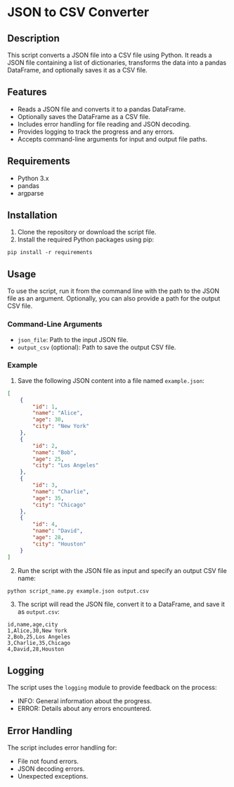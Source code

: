 # JSON to CSV Converter
## Description
This script converts a JSON file into a CSV file using Python. It reads a JSON file containing a list of dictionaries, transforms the data into a pandas DataFrame, and optionally saves it as a CSV file.
## Features
- Reads a JSON file and converts it to a pandas DataFrame.
- Optionally saves the DataFrame as a CSV file.
- Includes error handling for file reading and JSON decoding.
- Provides logging to track the progress and any errors.
- Accepts command-line arguments for input and output file paths.
## Requirements
- Python 3.x
- pandas
- argparse
## Installation
1. Clone the repository or download the script file.
2. Install the required Python packages using pip:
```console
pip install -r requirements
```
## Usage
To use the script, run it from the command line with the path to the JSON file as an argument. Optionally, you can also provide a path for the output CSV file.

### Command-Line Arguments
- `json_file`: Path to the input JSON file.
- `output_csv` (optional): Path to save the output CSV file.
### Example
1. Save the following JSON content into a file named `example.json`:
```json
[
    {
        "id": 1,
        "name": "Alice",
        "age": 30,
        "city": "New York"
    },
    {
        "id": 2,
        "name": "Bob",
        "age": 25,
        "city": "Los Angeles"
    },
    {
        "id": 3,
        "name": "Charlie",
        "age": 35,
        "city": "Chicago"
    },
    {
        "id": 4,
        "name": "David",
        "age": 28,
        "city": "Houston"
    }
]
```
2. Run the script with the JSON file as input and specify an output CSV file name:
```console
python script_name.py example.json output.csv
```
3. The script will read the JSON file, convert it to a DataFrame, and save it as `output.csv`:
```console
id,name,age,city
1,Alice,30,New York
2,Bob,25,Los Angeles
3,Charlie,35,Chicago
4,David,28,Houston
```
## Logging
The script uses the `logging` module to provide feedback on the process:
- INFO: General information about the progress.
- ERROR: Details about any errors encountered.
## Error Handling
The script includes error handling for:
- File not found errors.
- JSON decoding errors.
- Unexpected exceptions.
